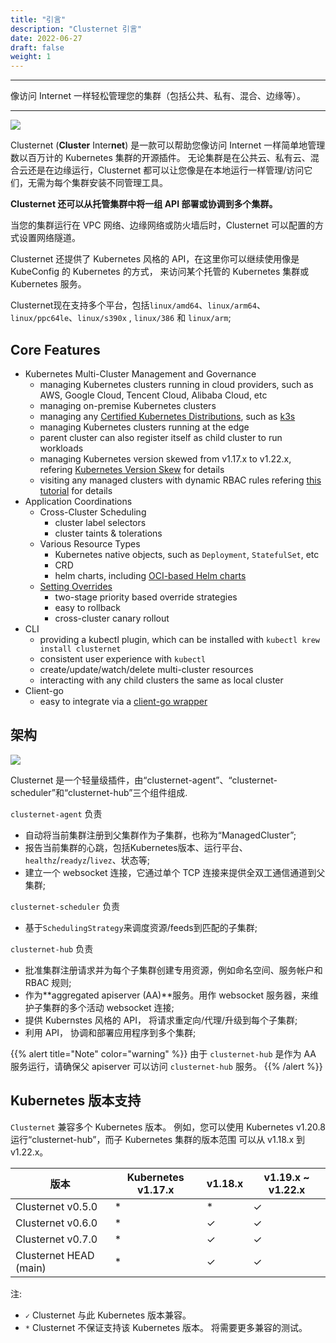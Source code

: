 ```yaml
---
title: "引言"
description: "Clusternet 引言"
date: 2022-06-27
draft: false
weight: 1
---
```


----

像访问 Internet 一样轻松管理您的集群（包括公共、私有、混合、边缘等）。

----

![](/images/clusternet-in-a-nutshell.png)

Clusternet (**Cluster** Inter**net**) 是一款可以帮助您像访问 Internet 一样简单地管理数以百万计的 Kubernetes 集群的开源插件。
无论集群是在公共云、私有云、混合云还是在边缘运行，Clusternet 都可以让您像是在本地运行一样管理/访问它们，无需为每个集群安装不同管理工具。

**Clusternet 还可以从托管集群中将一组 API 部署或协调到多个集群。**

当您的集群运行在 VPC 网络、边缘网络或防火墙后时，Clusternet 可以配置的方式设置网络隧道。

Clusternet 还提供了 Kubernetes 风格的 API，在这里你可以继续使用像是 KubeConfig 的 Kubernetes 的方式， 来访问某个托管的 Kubernetes 集群或 Kubernetes 服务。

Clusternet现在支持多个平台，包括`linux/amd64`、`linux/arm64`、`linux/ppc64le`、`linux/s390x`
, `linux/386` 和 `linux/arm`;

## Core Features

- Kubernetes Multi-Cluster Management and Governance
  - managing Kubernetes clusters running in cloud providers, such as AWS, Google Cloud, Tencent Cloud, Alibaba Cloud,
    etc
  - managing on-premise Kubernetes clusters
  - managing any [Certified Kubernetes Distributions](https://www.cncf.io/certification/software-conformance/), such
    as [k3s](https://github.com/k3s-io/k3s)
  - managing Kubernetes clusters running at the edge
  - parent cluster can also register itself as child cluster to run workloads
  - managing Kubernetes version skewed from v1.17.x to v1.22.x,
    refering [Kubernetes Version Skew](#kubernetes-version-skew) for details
  - visiting any managed clusters with dynamic RBAC rules
    refering [this tutorial](./docs/tutorials/visiting-child-clusters-with-rbac.md) for details
- Application Coordinations
  - Cross-Cluster Scheduling
    - cluster label selectors
    - cluster taints & tolerations
  - Various Resource Types
    - Kubernetes native objects, such as `Deployment`, `StatefulSet`, etc
    - CRD
    - helm charts, including [OCI-based Helm charts](https://helm.sh/docs/topics/registries/)
  - [Setting Overrides](./docs/tutorials/deploying-applications-to-multiple-clusters.md#setting-overrides)
    - two-stage priority based override strategies
    - easy to rollback
    - cross-cluster canary rollout
- CLI
  - providing a kubectl plugin, which can be installed with `kubectl krew install clusternet`
  - consistent user experience with `kubectl`
  - create/update/watch/delete multi-cluster resources
  - interacting with any child clusters the same as local cluster
- Client-go
  - easy to integrate via
    a [client-go wrapper](https://github.com/clusternet/clusternet/blob/main/examples/clientgo/READEME.md)

## 架构

![](/images/clusternet-arch.png)

Clusternet 是一个轻量级插件，由“clusternet-agent”、“clusternet-scheduler”和“clusternet-hub”三个组件组成.

`clusternet-agent` 负责

- 自动将当前集群注册到父集群作为子集群，也称为“ManagedCluster”;
- 报告当前集群的心跳，包括Kubernetes版本、运行平台、`healthz`/`readyz`/`livez`、状态等;
- 建立一个 websocket 连接，它通过单个 TCP 连接来提供全双工通信通道到父集群;

`clusternet-scheduler` 负责

- 基于`SchedulingStrategy`来调度资源/feeds到匹配的子集群;

`clusternet-hub` 负责

- 批准集群注册请求并为每个子集群创建专用资源，例如命名空间、服务帐户和 RBAC 规则;
- 作为**aggregated apiserver (AA)**服务。用作 websocket 服务器，来维护子集群的多个活动 websocket 连接;
- 提供 Kubernstes 风格的 API， 将请求重定向/代理/升级到每个子集群;
- 利用 API， 协调和部署应用程序到多个集群;

{{% alert title="Note" color="warning" %}}
由于 `clusternet-hub` 是作为 AA 服务运行，请确保父 apiserver 可以访问 `clusternet-hub` 服务。
{{% /alert %}}

## Kubernetes 版本支持

`Clusternet` 兼容多个 Kubernetes 版本。 例如，您可以使用 Kubernetes v1.20.8 运行“clusternet-hub”，而子 Kubernetes 集群的版本范围
可以从 v1.18.x 到 v1.22.x。

| 版本                      | Kubernetes v1.17.x | v1.18.x | v1.19.x ~ v1.22.x |
|-------------------------|--------------------|----------|-------------------|
| Clusternet v0.5.0       | \*                 | \*       | ✓                 |
| Clusternet v0.6.0       | \*                 | ✓        | ✓                 |
| Clusternet v0.7.0       | \*                 | ✓        | ✓                 |
| Clusternet HEAD (main)  | \*                 | ✓        | ✓                 |

注:

* `✓` Clusternet 与此 Kubernetes 版本兼容。
* `*` Clusternet 不保证支持该 Kubernetes 版本。 将需要更多兼容的测试。
